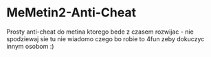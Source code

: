 # MeMetin2-Anti-Cheat
Prosty anti-cheat do metina ktorego bede z czasem rozwijac - nie spodziewaj sie tu nie wiadomo czego bo robie to 4fun zeby dokuczyc innym osobom :)
